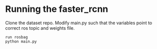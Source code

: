 # Running the faster_rcnn

Clone the dataset repo. Modify main.py such that the variables point to correct ros topic and weights file.

```
run rosbag
python main.py
```
